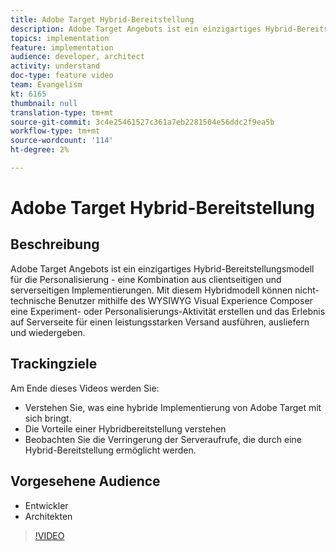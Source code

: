 ```yaml
---
title: Adobe Target Hybrid-Bereitstellung
description: Adobe Target Angebots ist ein einzigartiges Hybrid-Bereitstellungsmodell für die Personalisierung - eine Kombination aus clientseitigen und serverseitigen Implementierungen.
topics: implementation
feature: implementation
audience: developer, architect
activity: understand
doc-type: feature video
team: Evangelism
kt: 6165
thumbnail: null
translation-type: tm+mt
source-git-commit: 3c4e25461527c361a7eb2281504e56ddc2f9ea5b
workflow-type: tm+mt
source-wordcount: '114'
ht-degree: 2%

---
```



# Adobe Target Hybrid-Bereitstellung

## Beschreibung

Adobe Target Angebots ist ein einzigartiges Hybrid-Bereitstellungsmodell für die Personalisierung - eine Kombination aus clientseitigen und serverseitigen Implementierungen. Mit diesem Hybridmodell können nicht-technische Benutzer mithilfe des WYSIWYG Visual Experience Composer eine Experiment- oder Personalisierungs-Aktivität erstellen und das Erlebnis auf Serverseite für einen leistungsstarken Versand ausführen, ausliefern und wiedergeben. 

## Trackingziele

Am Ende dieses Videos werden Sie:

* Verstehen Sie, was eine hybride Implementierung von Adobe Target mit sich bringt.
* Die Vorteile einer Hybridbereitstellung verstehen
* Beobachten Sie die Verringerung der Serveraufrufe, die durch eine Hybrid-Bereitstellung ermöglicht werden.

## Vorgesehene Audience

* Entwickler
* Architekten

>[!VIDEO](https://video.tv.adobe.com/v/41698/?quality=12)

<!-- JUDY: add to this once we have documentation. And/or add to this, with links to the on-device decisioning content. For more information, visit the [documentation](https://docs.adobe.com/content/help/en/target/using/implement-target/implementing-target.html). -->
